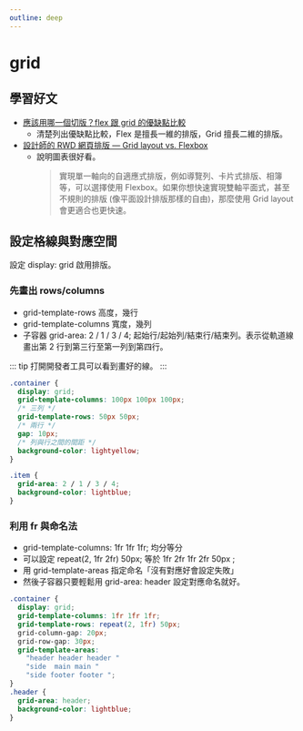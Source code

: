 ```yaml
---
outline: deep
---
```


<script setup>
import grid from './components/grid/grid.vue'
import gridName from './components/grid/gridName.vue'



</script>

# grid

## 學習好文

- [應該用哪一個切版？flex 跟 grid 的優缺點比較](https://johnnytsai81.github.io/CSS/07_flex_vs_grid/)
  - 清楚列出優缺點比較，Flex 是擅長一維的排版，Grid 擅長二維的排版。
- [設計師的 RWD 網頁排版 — Grid layout vs. Flexbox](https://medium.com/vhs-design-vitamin-for-creative-mind/flexbox-grid-1c6866d0c4a1)
  - 說明圖表很好看。
    > 實現單一軸向的自適應式排版，例如導覽列、卡片式排版、相簿等，可以選擇使用 Flexbox。如果你想快速實現雙軸平面式，甚至不規則的排版 (像平面設計排版那樣的自由)，那麼使用 Grid layout 會更適合也更快速。

## 設定格線與對應空間

設定 display: grid 啟用排版。

### 先畫出 rows/columns

- grid-template-rows 高度，幾行
- grid-template-columns 寬度，幾列
- 子容器 grid-area: 2 / 1 / 3 / 4; 起始行/起始列/結束行/結束列。表示從軌道線畫出第 2 行到第三行至第一列到第四行。

<grid></grid>
::: tip
打開開發者工具可以看到畫好的線。
:::

```css
.container {
  display: grid;
  grid-template-columns: 100px 100px 100px;
  /* 三列 */
  grid-template-rows: 50px 50px;
  /* 兩行 */
  gap: 10px;
  /* 列與行之間的間距 */
  background-color: lightyellow;
}

.item {
  grid-area: 2 / 1 / 3 / 4;
  background-color: lightblue;
}
```

### 利用 fr 與命名法

- grid-template-columns: 1fr 1fr 1fr; 均分等分
- 可以設定 repeat(2, 1fr 2fr) 50px; 等於 1fr 2fr 1fr 2fr 50px ;
- 用 grid-template-areas 指定命名「沒有對應好會設定失敗」
- 然後子容器只要輕鬆用 grid-area: header 設定對應命名就好。

<gridName></gridName>

```css
.container {
  display: grid;
  grid-template-columns: 1fr 1fr 1fr;
  grid-template-rows: repeat(2, 1fr) 50px;
  grid-column-gap: 20px;
  grid-row-gap: 30px;
  grid-template-areas:
    "header header header "
    "side  main main "
    "side footer footer ";
}
.header {
  grid-area: header;
  background-color: lightblue;
}
```
